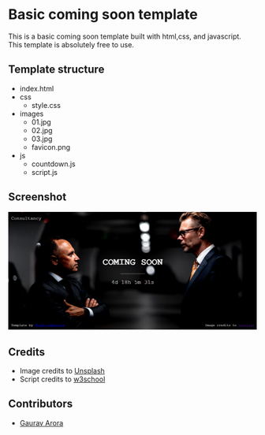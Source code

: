 # Basic coming soon template
This is a basic coming soon template built with html,css, and javascript. This template is absolutely free to use.

## Template structure
- index.html
- css
  - style.css
- images
  - 01.jpg
  - 02.jpg
  - 03.jpg
  - favicon.png
- js
  - countdown.js
  - script.js

## Screenshot
![Image Coming soon](/Basic/images/basic.png)

## Credits
- Image credits to [Unsplash](https://unsplash.com)
- Script credits to [w3school](https://www.w3schools.com/js/js_functions.asp)

## Contributors
- [Gaurav Arora](https://github.com/garora)
